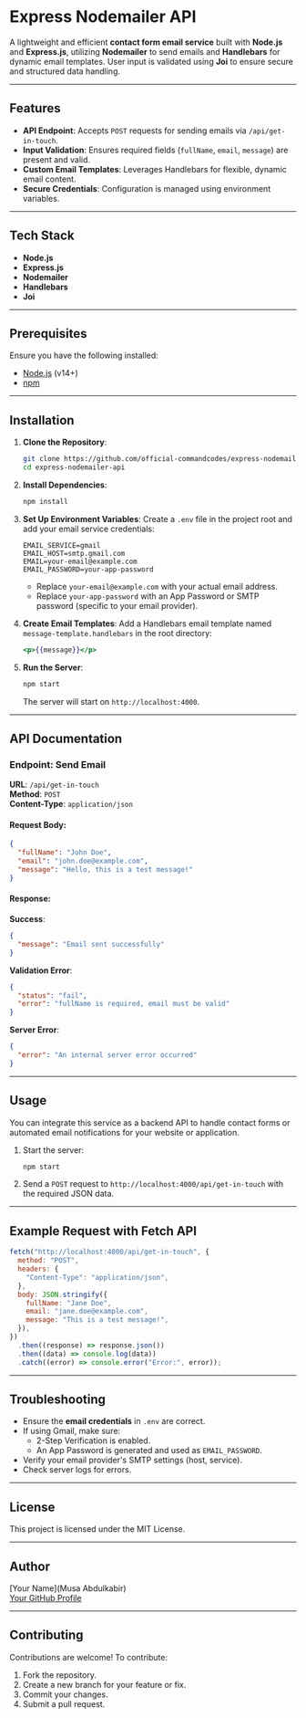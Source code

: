 # Express Nodemailer API

A lightweight and efficient **contact form email service** built with **Node.js** and **Express.js**, utilizing **Nodemailer** to send emails and **Handlebars** for dynamic email templates. User input is validated using **Joi** to ensure secure and structured data handling.

---

## Features

- **API Endpoint**: Accepts `POST` requests for sending emails via `/api/get-in-touch`.
- **Input Validation**: Ensures required fields (`fullName`, `email`, `message`) are present and valid.
- **Custom Email Templates**: Leverages Handlebars for flexible, dynamic email content.
- **Secure Credentials**: Configuration is managed using environment variables.

---

## Tech Stack

- **Node.js**
- **Express.js**
- **Nodemailer**
- **Handlebars**
- **Joi**

---

## Prerequisites

Ensure you have the following installed:

- [Node.js](https://nodejs.org) (v14+)
- [npm](https://www.npmjs.com/)

---

## Installation

1. **Clone the Repository**:

   ```bash
   git clone https://github.com/official-commandcodes/express-nodemailer-api.git
   cd express-nodemailer-api
   ```

2. **Install Dependencies**:

   ```bash
   npm install
   ```

3. **Set Up Environment Variables**:
   Create a `.env` file in the project root and add your email service credentials:

   ```env
   EMAIL_SERVICE=gmail
   EMAIL_HOST=smtp.gmail.com
   EMAIL=your-email@example.com
   EMAIL_PASSWORD=your-app-password
   ```

   - Replace `your-email@example.com` with your actual email address.
   - Replace `your-app-password` with an App Password or SMTP password (specific to your email provider).

4. **Create Email Templates**:
   Add a Handlebars email template named `message-template.handlebars` in the root directory:

   ```handlebars
   <p>{{message}}</p>
   ```

5. **Run the Server**:
   ```bash
   npm start
   ```
   The server will start on `http://localhost:4000`.

---

## API Documentation

### Endpoint: Send Email

**URL**: `/api/get-in-touch`  
**Method**: `POST`  
**Content-Type**: `application/json`

#### Request Body:

```json
{
  "fullName": "John Doe",
  "email": "john.doe@example.com",
  "message": "Hello, this is a test message!"
}
```

#### Response:

**Success**:

```json
{
  "message": "Email sent successfully"
}
```

**Validation Error**:

```json
{
  "status": "fail",
  "error": "fullName is required, email must be valid"
}
```

**Server Error**:

```json
{
  "error": "An internal server error occurred"
}
```

---

## Usage

You can integrate this service as a backend API to handle contact forms or automated email notifications for your website or application.

1. Start the server:
   ```bash
   npm start
   ```
2. Send a `POST` request to `http://localhost:4000/api/get-in-touch` with the required JSON data.

---

## Example Request with Fetch API

```javascript
fetch("http://localhost:4000/api/get-in-touch", {
  method: "POST",
  headers: {
    "Content-Type": "application/json",
  },
  body: JSON.stringify({
    fullName: "Jane Doe",
    email: "jane.doe@example.com",
    message: "This is a test message!",
  }),
})
  .then((response) => response.json())
  .then((data) => console.log(data))
  .catch((error) => console.error("Error:", error));
```

---

## Troubleshooting

- Ensure the **email credentials** in `.env` are correct.
- If using Gmail, make sure:
  - 2-Step Verification is enabled.
  - An App Password is generated and used as `EMAIL_PASSWORD`.
- Verify your email provider's SMTP settings (host, service).
- Check server logs for errors.

---

## License

This project is licensed under the MIT License.

---

## Author

[Your Name](Musa Abdulkabir)  
[Your GitHub Profile](https://github.com/official-commandcodes)

---

## Contributing

Contributions are welcome! To contribute:

1. Fork the repository.
2. Create a new branch for your feature or fix.
3. Commit your changes.
4. Submit a pull request.
